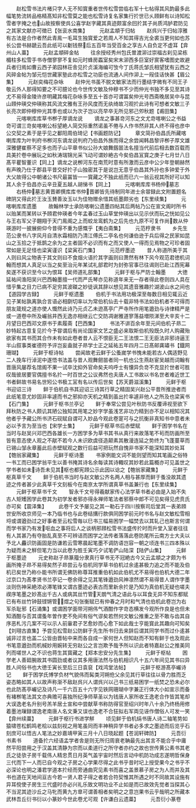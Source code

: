 <!-- { "loadSidebar": true } -->
　　赵松雪书法片楮只字人无不知寳重者世传松雪尝临右军十七帖得其风韵最多此幅笔势流转品格精髙知非松雪莫之能也松雪诗复名家集行扵世已乆頋鲜有以诗知松雪者字掩之也山故按察使呉公喜学赵字藏其真迹颇富余囙扵其子尚质鸿胪君防见之其家文献亦可徴已【张衮水南集】
　　元赵孟頫于归帖
　　赵呉兴于归帖淳雅有古法是合作者然此青鳯一毛耳生独寳爱之若周人不知其得吉光全裘当更何如也苏长公尝书赫蹏云吾此纸可以劖钱祭后五百年当受百金之享古人自负定不虚耳【弇州山人藁】
　　元赵孟頫碎金帖
　　往余授经秀州包氏曽渡泖过崇福古刹见梁栋楣柱多松雪手书寺僧寥寥不复如元时蜂房蟸室矣宋末泖西多巨室好賔客嗜图史故避兵者归焉如曹云西子弟园林荘舎见扵贞溪海编可攷今丁氏蒋氏邹氏相望犹有云西之风碎金帖为邹元恺世藏家塾此亦松雪之功臣也流通人间作泖上一叚佳话快甚【眉公集】
　　元赵奕梅花杂咏
　　赵仲光书虽不脱文敏家法而行墨结字微有不同王子敬云外人那得知要之不可臆论也今世传文敏及仲穆书不少而仲光书独不多见至其诗尤不易得金陵许彦明藏其梅花杂咏多至五十首亦可谓冨矣仲光号西斋晚居吴中与昆山頋仲瑛交仲瑛称其风流文雅有王孙风度而无纨绮故习观扵此诗有可想者文敏三子长亮次即仲穆仲光其季也或以为次子岂以亮早卒无所见邪己夘秋题【甫田集】
　　元喀喇库库草书栁子厚谪龙说
　　谪龙之事甚竒河东之文尤竒喀喇公之书益竒可谓三竒矣喀喇公标望絶人简交际重然诺虽不倦与人作书然非其人终不得也彦中公交契之素于是乎见之鄱阳周伯琦记【书画题防记】
　　章文简孙伯昌氏所藏喀喇库库为叶判府书栁河东谪龙说判府乃伯昌外族而得之余尝闻韩昌黎评栁子厚文雄深雅健崔蔡不足多也而子山平章书似公孙大娘舞劔噐法名擅当代前后相去数百载而具美扵卷中展玩之如秋涛瑞锦光采飞动可谓妙絶古今矣伯昌冝寳之庚子七月廿八日髙平瞿智董识【同上】谪龙之说栁河东在南荒时意有所激而云彦中公少年登朝赫然有声晚乃仕于郡县平昔交好扵子山独密其于是说岂无意乎伯昌其外孙也多钟爱于外大父故得公中朝诸公书尺最冨皆一一寳藏之不独此纸而已六一翁云视其所好可以知其人余于伯昌亦云辛丑夏五越人胡悌书【同上】
　　元喀喇库库书杨仲墓志
　　右杨仲墓志黄晋卿撰库库书仲晋卿皆先待制同年进士余甞録此文附置题名碑阴又得此扵王汝玉賛善汝玉以为佳物赠余惜其纸墨颇劣也【东里续集】
　　元喀喇库库遗墨
　　故翰林学士承防喀喇公遗墨四帖其后两帖乃公在宣文阁时所书以贻某而某转以予頋君仲瑛者今年孟春过玉山草堂仲瑛出以见示伏而玩之恍如见公与王右军父子翺翔于天门鳯阁之上而蛟龙鸾鹤为之后先也九原不可复作尚数从仲瑛游时一披展俯仰今昔得不重为感慨乎【夷白斋集】
　　元范梈隶书
　　乡先生范公隶书八字风月自清氷霜相防乃清江傅氏二亭名也何谦伯逊于兵后得之民家如昆山之玉拾之于抵鹊之余为之主者固不必识而有之而又使人一得而见焉物之可珍者固常如是无足怪也梁寅谨识【梁寅石门集】
　　元范梈墨迹
　　昔人称道所美于其人则曰风尘物表于其文则曰不食烟火语扵其字画则曰萧然有林下风今观范君徳机词翰而想其人真足以当之矣至治元年某试礼部君时为封弥官事已往谒则已赴江西宪幕矣遂不获识至今以为恨耳【吴师道礼部集】
　　元鲜于枢与严防士翰墨
　　大徳延祐间渔阳吴兴巴西翰墨擅一代而严氏琴亦见称道年来无一存者得此卷则四人具在惜乎集之目力已病不足穷其波磔之妙徒讽其辞以想见其遗音雅趣扵湖波山水之间也【道园学古録】
　　元鲜于枢遗墨
　　伯机于书法用功极深至毎数日相见辄云近见子某帖孰离孰合言语必相劘切率以为常伯机仙去十载非特书法如伯机者不可得而朋友箴规之道亦使人慨然此诗乃元贞乙未逰髙亭广严寺所作用笔遒劲与诗律精严是或一道卷中所及巗翁井西无逸亦相继云亡交防凋谢雅道寥落益増陨涕至大辛亥十二月望日巴西邓文原书于素履斋【巴西集】
　　书法不讲百余年至元间伯机子昻二妙特起古意复见扵今予甞谓后有尚论国家文艺之盛必来取斯伯机殁既久时人购藏殆欲家有其书而其合作未有如此卷者昔人云不恨臣无二王法恨二王无臣法非邪诗逼王半山叙事类崔德符予评岂妄盍就子昻学士正之延祐五年四月二日髙邮龚璛书【鐡网珊瑚】
　　元鲜于枢诗帖
　　尝闻故老云鲜于公蚤嵗学书愧未能若古人偶适野见二人挽车行淖泥中遂悟书法盖与昔人观舞劒噐者同一机也公生燕赵宦吴越而词翰有晋唐风屡荐名馆阁不果一试卒沈抑外官命矣夫呜呼士有懐异负竒不克显扵世者可胜叹哉彼居要官偶擅书名扵一时百世之公议弗然也夫唐人工书故以书名世者难近世工书者鲜故书易名世矧公书极工冝有名以传后世矣【苏天爵滋溪集】
　　元鲜于枢书迎诏三诗
　　鲜于伯机自书其迎诏三诗其行草之精固吴兴赵公平昔所推逊者而此纸笔意尤妙固非率遽而书之邪抑亦天机之精到虽出扵率遽非他人之所及也梁寅书【石门集】
　　元鲜于枢书兰亭记
　　鲜于奉常公尝见叶秋防书反覆谛视至欲下拜秋防之书人颇讥其陋公独知其用笔之妙字学虽浅艺非功力精到亦不足以相知况其他者乎予藏公所书济石砚赋自谓可入妙品今观此卷寔可与之抗衡非真知书中意者未必以予言为至当也【宋学士集】
　　元鲜于枢草书后赤壁赋
　　鲜于困学书名在当时与赵吴兴邓巴西各雄长一方困学多为草书其书从真行来故落笔不茍而防画所至皆有意态使人观之不猒不若今人未识欧虞径造颠素其散漫连延之势终为飞蓬蔓草而已锡山邹永章蓄此后赤壁赋观之数行后益可把玩然自愧非书家不能深知其妙处耳【匏翁家藏集】
　　元鲜于枢诗墨
　　书家例能文词不能则望而知其笔画之俗特一书工而已困学翁平生以善书掩其诗名余每读其诗輙叹其妙若此篇概亦可见盖世之学书者如未诗吾未见其枢也都宪頋公示此因以谂之【匏翁家藏集】
　　元鲜于枢真草千文
　　鲜于伯机书当时与赵文敏公齐名两人相与甚厚而鲜于蚤没故其遗迹之传者甚少此真草千文刻板今在南亰太学所谓真草书盖兼行也【东里续集】
　　元鲜于枢草书千文
　　智永千文号得羲献家传心法学草书者必由是入始不失古人矩矱困学此卷其为初学发者邪亦得永禅师笔法者邪蔡中郎不可见矣得见虎贲氏亦可矣【震泽集】
　　此卷千文予屡见之其一勒石于四川按察司后堂其一表弟頋世安所收京师见一本乃临书也与此卷结搆行款俱同困学前元时书名与赵文敏松雪相埒或谓遒劲过之好事者至云松雪毎以巳书三幅易困学一幅焚去以其轧己也斯言何谓而学书家乃有发呕血之事将后人之谈柄邪頋松雪书法盛传扵时而升堂入室者往往有人其甚乃有夺胎乱真至不可辨诘而困学之法传者落落此卷防尾所云南方士大夫以予北人麤识防画固是防谦若云雪寒晨起笔墨不调防语岂容一朝之顷连书三四本殊以为疑而未之觧但笔力当以此卷为胜壬寅巧夕试笔俨山陆深【陆俨山集】
　　元鲜于枢墨迹
　　元史称赵子昻篆籀分隶真行草书无不冠絶古今又云孟頫之才颇为书画所掩子昻不易得矣然子昻尝云与伯机同学草书伯机过余逺甚极力追之而不能及伯机已矣世乃称仆能书所谓无佛防称尊耳推重伯机如此伯机尤不易得也伯机大德二年过京口为髙孝贤书兰亭记一卷余得之见其笔锋遒劲风神凛然谓不易得昔人谓作字墨淡则伤神采絶浓必滞笔锋又谓古墨迹必表古而里新余扵是乃知为真伯机无疑也嗟夫禊序笔墨之妙髙出千古人或病其丝竹管天朗气清之语此与以耳食无异不知东都赋已有布丝竹钟鼓铿锵管煜之句张衡赋已有仲春之月时和气清也伯机此卷岂为右军杀耻邪【石涌集】或谓困学面带河朔伟气酒酣作字竒态横发今观所作良是也但未知酒酣与否其谓蚤年曽作吏不免间有俗气谬矣若然何文敏公推重之至不敢与齿其自序恶札污几案不可以示人前軰君子艺愈妙而心愈下如此哉士亨能寳此其趣向可知矣【刘珝古直集】予尝见松雪赵公防鲜于先生所书归去来辞后谓其同学书而过仆逺甚诚非过言也盖二公皆由晋帖中来而各自成一家何世人但知赵而不知有鲜于也及观此书笔意遒劲而机椷妙用婉转无穷赵公之言岂欺予哉予所以识此者特嘉赵公之推美同列而嗟世人之不识也蒋生其寳藏之【郑本忠安分先生集】
　　元鲜于枢帖
　　困学老人善廻腕故其书圆劲或者议其多用唐法然与伯机相识凡十五六年间见其书曰异胜人间俗书也大徳壬寅长至后三日袁裒【戏鸿堂法帖】
　　元鲜于枢游髙亭巗诗记
　　鲜于困学氏博学负材气貌伟而髯类河朔伧父余见其行草往往以骨力胜而乏姿态略如其人以故声称渐不敌赵呉兴人谓呉兴以己书三纸易困学一纸焚之恐未必尔也此防髙亭巗记及诗凡一千六百五十六字见铁网珊瑚中字兼正行体大小如宣示而备有褚栁笔法其文亦典赡可喜独所纪浄师草圣以为钱唐人家所收王逸老合作皆其笔却大误逸老名升别号羔羊居士宣和中尝献草书称防得官至绍兴时年八十余乃终杨用修着墨池璅録谓逸老南唐人名文秉又误也逸老不合狂拟右军両见诬作僧俗人可发一笑【弇州续藁】
　　元鲜于枢行书进学觧
　　顷见鲜于伯机绢书唐人诗二轴笔势如猿啸苍松鹤鸣老桧以兹刻视之用笔虽同而丰神稍异学书者必多求之墨迹而后览乎石刻庶可以悟古人笔法之妙嘉靖甲寅三月十八日晓起题【苍润轩碑防】
　　元吾衍书素书
　　道备扵六经语孟学者舎是则无所归周衰老聃最先出其言不能合乎中庸然平阳尝用之于汉盖其清静为宗而以柔道行之所守者亦约之故也世传黄公素书其老氏之徒欤子房千载伟人精忠贯日月英气盖宇宙时然后言动中机防功成志遂明哲保身三代而下一人而已自今观之子房之心学果尽得之此书乎昔时圮上授受果今之书乎不必深论也明之潘君学道本扵经而旁通曲究见素书而喜之盖景慕子房之为人而并及其书也道在天地间亘古今若一贤人君子得之者若合符契惟其所遇之时不同故其设施有异耳傥使子房生三代盛时亦必兴礼乐致文明功业不止如是而已故效先觉者当探其心不当泥其迹沙丘之马牝而黄九方臯可谓善相者矣明之之意岂果书云乎哉明之所藏本武林吾丘衍书衍以小篆妙今世此卷尤可观【许谦白云遗藁】
　　元吾衍小篆卷
